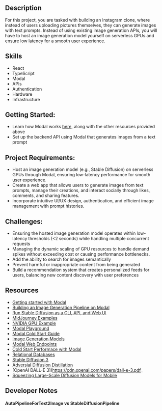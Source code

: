 ## Description
For this project, you are tasked with building an Instagram clone, where instead of users uploading pictures themselves, they can generate images with text prompts. Instead of using existing image generation APIs, you will have to host an image generation model yourself on serverless GPUs and ensure low latency for a smooth user experience.

## Skills
- React
- TypeScript
- Modal
- APIs
- Authentication
- Hardware
- Infrastructure

## Getting Started:
- Learn how Modal works [here](https://modal.com/docs/guide), along with the other resources provided above
- Set up the backend API using Modal that generates images from a text prompt

## Project Requirements:
- Host an image generation model (e.g., Stable Diffusion) on serverless GPUs through Modal, ensuring low-latency performance for smooth user experience.
- Create a web app that allows users to generate images from text prompts, manage their creations, and interact socially through likes, comments, and sharing features.
- Incorporate intuitive UI/UX design, authentication, and efficient image management with prompt histories.

## Challenges:
- Ensuring the hosted image generation model operates within low-latency thresholds (<2 seconds) while handling multiple concurrent requests
- Managing the dynamic scaling of GPU resources to handle demand spikes without exceeding cost or causing performance bottlenecks.
- Add the ability to search for images semantically
- Prevent harmful or inappropriate content from being generated
- Build a recommendation system that creates personalized feeds for users, balancing new content discovery with user preferences

## Resources
- [Getting started with Modal](https://modal.com/docs/examples/hello_world)
- [Building an Image Generation Pipeline on Modal](https://www.youtube.com/watch?v=sHSKArbiKmU)
- [Run Stable Diffusion as a CLI, API, and Web UI](https://modal.com/docs/examples/text_to_image)
- [MidJourney Examples](https://www.midjourney.com/explore?tab=top)
- [NVIDIA GPU Example](https://www.digitalocean.com/community/tutorials/h100_vs_other_gpus_choosing_the_right_gpu_for_your_machine_learning_workload)
- [Modal Playground](https://modal.com/playground/get_started)
- [Modal Cold Start Guide](https://modal.com/docs/guide/cold-start)
- [Image Generation Models](https://huggingface.co/models?pipeline_tag=text-to-image)
- [Modal Web Endpoints](https://modal.com/docs/guide/webhooks)
- [Cold Start Performace with Modal](https://modal.com/docs/guide/cold-start)
- [Relational Databases](https://www.seas.upenn.edu/~zives/03f/cis550/codd.pdf)
- [Stable Diffusion 3](https://arxiv.org/pdf/2403.03206)
- [Adversial Diffusion Distillation](https://arxiv.org/pdf/2311.17042)
- [OpenAI DALL-E 3](https://cdn.openai.com/papers/dall-e-3.pdf_
- [Squeezing Large-Scale Diffusion Models for Mobile](https://arxiv.org/pdf/2307.01193)

## Developer Notes
#### AutoPipelineForText2Image vs StableDiffusionPipeline
